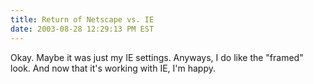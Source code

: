 ```yaml
---
title: Return of Netscape vs. IE
date: 2003-08-28 12:29:13 PM EST
---
```


Okay. Maybe it was just my IE settings. Anyways, I do like the "framed" look. And now that it's working with IE, I'm happy.